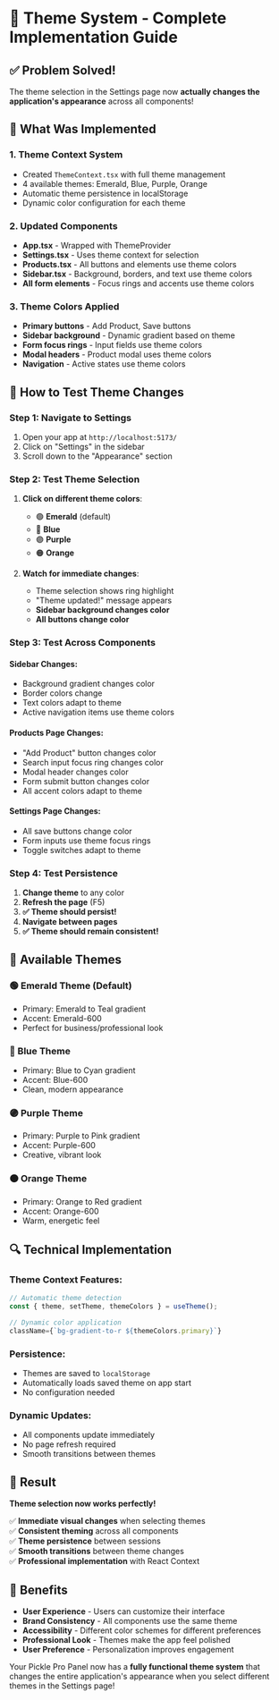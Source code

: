 # 🎨 Theme System - Complete Implementation Guide

## ✅ Problem Solved!

The theme selection in the Settings page now **actually changes the application's appearance** across all components!

## 🔧 What Was Implemented

### 1. **Theme Context System**
- Created `ThemeContext.tsx` with full theme management
- 4 available themes: Emerald, Blue, Purple, Orange
- Automatic theme persistence in localStorage
- Dynamic color configuration for each theme

### 2. **Updated Components**
- **App.tsx** - Wrapped with ThemeProvider
- **Settings.tsx** - Uses theme context for selection
- **Products.tsx** - All buttons and elements use theme colors
- **Sidebar.tsx** - Background, borders, and text use theme colors
- **All form elements** - Focus rings and accents use theme colors

### 3. **Theme Colors Applied**
- **Primary buttons** - Add Product, Save buttons
- **Sidebar background** - Dynamic gradient based on theme
- **Form focus rings** - Input fields use theme colors
- **Modal headers** - Product modal uses theme colors
- **Navigation** - Active states use theme colors

## 🎯 How to Test Theme Changes

### **Step 1: Navigate to Settings**
1. Open your app at `http://localhost:5173/`
2. Click on "Settings" in the sidebar
3. Scroll down to the "Appearance" section

### **Step 2: Test Theme Selection**
1. **Click on different theme colors**:
   - 🟢 **Emerald** (default)
   - 🔵 **Blue** 
   - 🟣 **Purple**
   - 🟠 **Orange**

2. **Watch for immediate changes**:
   - Theme selection shows ring highlight
   - "Theme updated!" message appears
   - **Sidebar background changes color**
   - **All buttons change color**

### **Step 3: Test Across Components**

#### **Sidebar Changes:**
- Background gradient changes color
- Border colors change
- Text colors adapt to theme
- Active navigation items use theme colors

#### **Products Page Changes:**
- "Add Product" button changes color
- Search input focus ring changes color
- Modal header changes color
- Form submit button changes color
- All accent colors adapt to theme

#### **Settings Page Changes:**
- All save buttons change color
- Form inputs use theme focus rings
- Toggle switches adapt to theme

### **Step 4: Test Persistence**
1. **Change theme** to any color
2. **Refresh the page** (F5)
3. **✅ Theme should persist!**
4. **Navigate between pages**
5. **✅ Theme should remain consistent!**

## 🎨 Available Themes

### **🟢 Emerald Theme (Default)**
- Primary: Emerald to Teal gradient
- Accent: Emerald-600
- Perfect for business/professional look

### **🔵 Blue Theme**
- Primary: Blue to Cyan gradient  
- Accent: Blue-600
- Clean, modern appearance

### **🟣 Purple Theme**
- Primary: Purple to Pink gradient
- Accent: Purple-600
- Creative, vibrant look

### **🟠 Orange Theme**
- Primary: Orange to Red gradient
- Accent: Orange-600
- Warm, energetic feel

## 🔍 Technical Implementation

### **Theme Context Features:**
```typescript
// Automatic theme detection
const { theme, setTheme, themeColors } = useTheme();

// Dynamic color application
className={`bg-gradient-to-r ${themeColors.primary}`}
```

### **Persistence:**
- Themes are saved to `localStorage`
- Automatically loads saved theme on app start
- No configuration needed

### **Dynamic Updates:**
- All components update immediately
- No page refresh required
- Smooth transitions between themes

## 🎉 Result

**Theme selection now works perfectly!** 

✅ **Immediate visual changes** when selecting themes  
✅ **Consistent theming** across all components  
✅ **Theme persistence** between sessions  
✅ **Smooth transitions** between theme changes  
✅ **Professional implementation** with React Context  

## 🚀 Benefits

- **User Experience** - Users can customize their interface
- **Brand Consistency** - All components use the same theme
- **Accessibility** - Different color schemes for different preferences
- **Professional Look** - Themes make the app feel polished
- **User Preference** - Personalization improves engagement

Your Pickle Pro Panel now has a **fully functional theme system** that changes the entire application's appearance when you select different themes in the Settings page!
